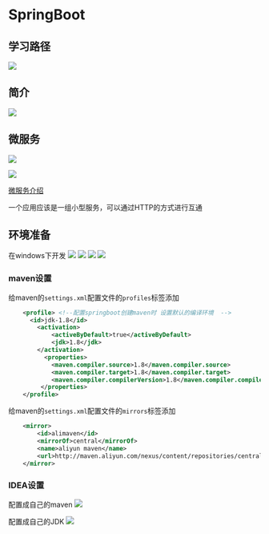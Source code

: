 # SpringBoot

## 学习路径

![](resources/2023-02-11-15-37-54.png)

## 简介

![](resources/2023-02-11-22-33-18.png)

## 微服务

![](resources/2023-02-11-22-38-58.png)

![](resources/2023-02-11-22-40-45.png)

[微服务介绍](https://martinfowler.com/microservices/)

一个应用应该是一组小型服务，可以通过HTTP的方式进行互通

## 环境准备

在windows下开发
![](resources/2023-02-11-22-53-50.png)
![](resources/2023-02-12-20-40-29.png)
![](resources/2023-02-12-21-01-27.png)
![](resources/2023-02-12-21-02-09.png)

### maven设置

给maven的```settings.xml```配置文件的```profiles```标签添加
```xml
    <profile> <!--配置springboot创建maven时 设置默认的编译环境  -->
      <id>jdk-1.8</id>
        <activation>
            <activeByDefault>true</activeByDefault>
            <jdk>1.8</jdk>
        </activation>
          <properties>
            <maven.compiler.source>1.8</maven.compiler.source>
            <maven.compiler.target>1.8</maven.compiler.target>
            <maven.compiler.compilerVersion>1.8</maven.compiler.compilerVersion> 
         </properties>
    </profile>
```

给maven的```settings.xml```配置文件的```mirrors```标签添加
```xml
    <mirror>
        <id>alimaven</id>
        <mirrorOf>central</mirrorOf>
        <name>aliyun maven</name>
        <url>http://maven.aliyun.com/nexus/content/repositories/central/</url>
    </mirror>
```

### IDEA设置

配置成自己的maven
![](resources/2023-02-12-20-53-18.png)

配置成自己的JDK
![](resources/2023-02-12-21-05-11.png)


